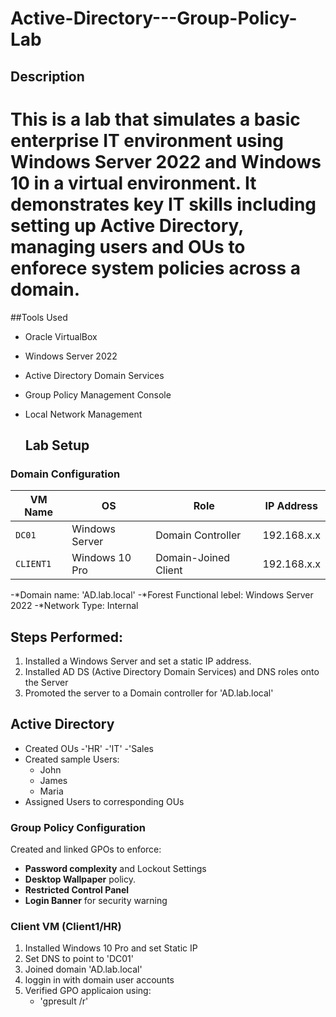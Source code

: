 # Active-Directory---Group-Policy-Lab

## Description

# This is a lab that simulates a basic enterprise IT environment using Windows Server 2022 and Windows 10 in a virtual environment. It demonstrates key IT skills including setting up Active Directory, managing users and OUs to enforece system policies across a domain.

##Tools Used
- Oracle VirtualBox
- Windows Server 2022
- Active Directory Domain Services
- Group Policy Management Console
- Local Network Management

  ## Lab Setup

### Domain Configuration
| VM Name | OS               | Role                 | IP Address    |
|---------|------------------|----------------------|---------------|
| `DC01`  | Windows Server    | Domain Controller    | 192.168.x.x  |
| `CLIENT1` | Windows 10 Pro | Domain-Joined Client | 192.168.x.x  |

-*Domain name: 'AD.lab.local'
-*Forest Functional lebel: Windows Server 2022
-*Network Type: Internal

## Steps Performed:
1. Installed a Windows Server and set a static IP address.
2. Installed AD DS (Active Directory Domain Services) and DNS roles onto the Server
3. Promoted the server to a Domain controller for 'AD.lab.local'

## Active Directory
- Created OUs
  -'HR'
  -'IT'
  -'Sales
- Created sample Users:
  - John
  - James
  - Maria
-  Assigned Users to corresponding OUs

### Group Policy Configuration
Created and linked GPOs to enforce:
 - **Password complexity** and Lockout Settings
 - **Desktop Wallpaper** policy.
 - **Restricted Control Panel**
 -  **Login Banner** for security warning

### Client VM (Client1/HR)
1. Installed Windows 10 Pro and set Static IP
2. Set DNS to point to 'DC01'
3. Joined domain 'AD.lab.local'
4. loggin in with domain user accounts
5. Verified GPO applicaion using:
   - 'gpresult /r'

